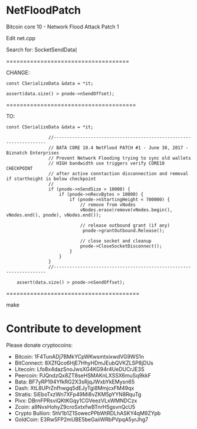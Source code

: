 # NetFloodPatch

Bitcoin core 10 - Network Flood Attack Patch 1



Edit net.cpp

Search for: SocketSendData(

====================================

CHANGE:

	const CSerializeData &data = *it;
  
	assert(data.size() > pnode->nSendOffset);

======================================

TO:
    
    const CSerializeData &data = *it;

                    //-------------------------------------------------------------------
                    // BATA CORE 10.4 NetFlood PATCH #1 - June 30, 2017 - Biznatch Enterprises
                    // Prevent Network Flooding trying to sync old wallets
                    // HIGH bandwidth use triggers verify CORE10 CHECKPOINT
                    // after active conntaction disconnection and removal if startheight is below checkpoint
                    //
                    if (pnode->nSendSize > 10000) { 
                        if (pnode->nRecvBytes > 10000) { 
                            if (pnode->nStartingHeight < 700000) { 
                                // remove from vNodes
                                vNodes.erase(remove(vNodes.begin(), vNodes.end(), pnode), vNodes.end());

                                // release outbound grant (if any)
                                 pnode->grantOutbound.Release();

                                // close socket and cleanup
                                pnode->CloseSocketDisconnect();
                            }
                        }
                    }
                    //-------------------------------------------------------------------

        assert(data.size() > pnode->nSendOffset);
        
=======================================  
        
make        



# Contribute to development
Please donate cryptocoins:

- Bitcoin: 1F4TunADj7BMkYCpWKwsmtxixwdVG9WS1n
- BitConnect: 8XZfQco6HjE7HhyHDmJEubQVKZLSP8jDUs
- Litecoin: Lfo8x4dazSnoJwsXG4KG94r4UeDUCrJE3S
- Peercoin: PJQndzQx8ZT8seHSMAKnLXSSX6muSq9kkF
- Bata: BF7yRP194YfkRG2X3sRjqJWxbYkEMysn65
- Dash: XtL8UPrZnfhwgq5dEJyTgi8MmjcxFM49qx
- Stratis: SiEboTxzWn7XFp49Mi8vZKM5pYYN8RquTg
- Pivx: DBrnFPRsviQKtKGqy1CGVeezVLxWMNDCzx
- Zcoin: a9NvxHohyZ9croSxtxfwBTnrH5gsvnQcU5
- Crypto Bullion: 5hV1b1Z1SowecPPbWtRDLhASKY4qM9ZYpb
- GoldCoin: E3Rw5FP2mUBE5beGaiiWRbPVpqA5yrJhg7
